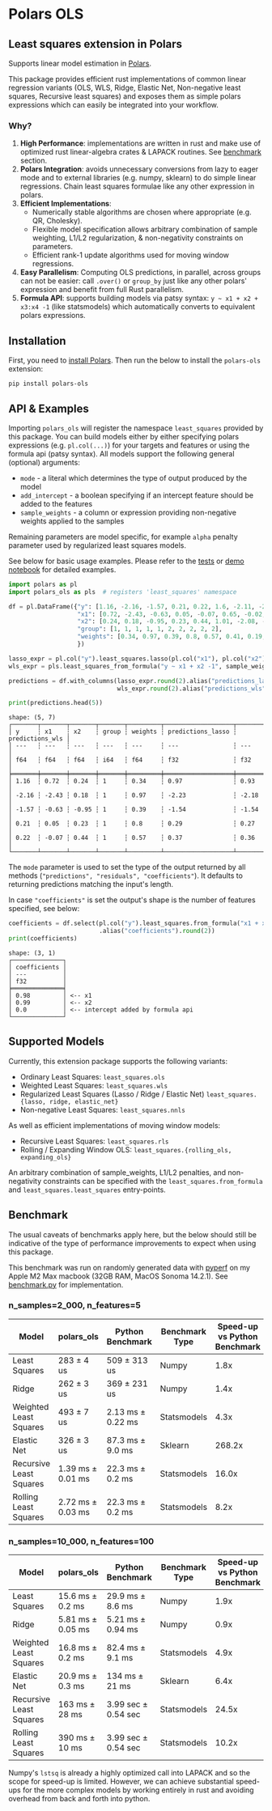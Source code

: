 # Polars OLS
## Least squares extension in Polars

Supports linear model estimation in [Polars](https://www.pola.rs/).

This package provides efficient rust implementations of common linear
regression variants (OLS, WLS, Ridge, Elastic Net, Non-negative least squares, Recursive least squares) and exposes
them as simple polars expressions which can easily be integrated into your workflow.

### Why?

1. **High Performance**: implementations are written in rust and make use of optimized rust linear-algebra crates & LAPACK routines. See [benchmark](#benchmark) section.
2. **Polars Integration**: avoids unnecessary conversions from lazy to eager mode and to external libraries (e.g. numpy, sklearn) to do simple linear regressions.
Chain least squares formulae like any other expression in polars.
3. **Efficient Implementations**:
   - Numerically stable algorithms are chosen where appropriate (e.g. QR, Cholesky).
   - Flexible model specification allows arbitrary combination of sample weighting, L1/L2 regularization, & non-negativity constraints on parameters.
   - Efficient rank-1 update algorithms used for moving window regressions.
4. **Easy Parallelism**: Computing OLS predictions, in parallel, across groups can not be easier: call `.over()` or `group_by` just like any other polars' expression and benefit from full Rust parallelism.
5. **Formula API**: supports building models via patsy syntax: `y ~ x1 + x2 + x3:x4 -1` (like statsmodels) which automatically converts to equivalent polars expressions.

Installation
------------

First, you need to [install Polars](https://pola-rs.github.io/polars/user-guide/installation/). Then run the below to install the `polars-ols` extension:
```console
pip install polars-ols
```

API & Examples
------------

Importing `polars_ols` will register the namespace `least_squares` provided by this package.
You can build models either by either specifying polars expressions (e.g. `pl.col(...)`) for your targets and features or using
the formula api (patsy syntax). All models support the following general (optional) arguments:
- `mode` - a literal which determines the type of output produced by the model
- `add_intercept` - a boolean specifying if an intercept feature should be added to the features
- `sample_weights` - a column or expression providing non-negative weights applied to the samples

Remaining parameters are model specific, for example `alpha` penalty parameter used by regularized least squares models.

See below for basic usage examples.
Please refer to the [tests](./tests/test_ols.py) or [demo notebook](./notebooks/polars_ols_demo.ipynb) for detailed examples.

```python
import polars as pl
import polars_ols as pls  # registers 'least_squares' namespace

df = pl.DataFrame({"y": [1.16, -2.16, -1.57, 0.21, 0.22, 1.6, -2.11, -2.92, -0.86, 0.47],
                   "x1": [0.72, -2.43, -0.63, 0.05, -0.07, 0.65, -0.02, -1.64, -0.92, -0.27],
                   "x2": [0.24, 0.18, -0.95, 0.23, 0.44, 1.01, -2.08, -1.36, 0.01, 0.75],
                   "group": [1, 1, 1, 1, 1, 2, 2, 2, 2, 2],
                   "weights": [0.34, 0.97, 0.39, 0.8, 0.57, 0.41, 0.19, 0.87, 0.06, 0.34],
                   })

lasso_expr = pl.col("y").least_squares.lasso(pl.col("x1"), pl.col("x2"), alpha=0.0001, add_intercept=True).over("group")
wls_expr = pls.least_squares_from_formula("y ~ x1 + x2 -1", sample_weights=pl.col("weights"))

predictions = df.with_columns(lasso_expr.round(2).alias("predictions_lasso"),
                              wls_expr.round(2).alias("predictions_wls"))

print(predictions.head(5))
```
```
shape: (5, 7)
┌───────┬───────┬───────┬───────┬─────────┬───────────────────┬─────────────────┐
│ y     ┆ x1    ┆ x2    ┆ group ┆ weights ┆ predictions_lasso ┆ predictions_wls │
│ ---   ┆ ---   ┆ ---   ┆ ---   ┆ ---     ┆ ---               ┆ ---             │
│ f64   ┆ f64   ┆ f64   ┆ i64   ┆ f64     ┆ f32               ┆ f32             │
╞═══════╪═══════╪═══════╪═══════╪═════════╪═══════════════════╪═════════════════╡
│ 1.16  ┆ 0.72  ┆ 0.24  ┆ 1     ┆ 0.34    ┆ 0.97              ┆ 0.93            │
│ -2.16 ┆ -2.43 ┆ 0.18  ┆ 1     ┆ 0.97    ┆ -2.23             ┆ -2.18           │
│ -1.57 ┆ -0.63 ┆ -0.95 ┆ 1     ┆ 0.39    ┆ -1.54             ┆ -1.54           │
│ 0.21  ┆ 0.05  ┆ 0.23  ┆ 1     ┆ 0.8     ┆ 0.29              ┆ 0.27            │
│ 0.22  ┆ -0.07 ┆ 0.44  ┆ 1     ┆ 0.57    ┆ 0.37              ┆ 0.36            │
└───────┴───────┴───────┴───────┴─────────┴───────────────────┴─────────────────┘
```

The `mode` parameter is used to set the type of the output returned by all methods (`"predictions", "residuals", "coefficients"`).
It defaults to returning predictions matching the input's length.

In case `"coefficients"` is set the output's shape is the number of features specified, see below:

```python
coefficients = df.select(pl.col("y").least_squares.from_formula("x1 + x2", mode="coefficients")
                         .alias("coefficients").round(2))
print(coefficients)
```
```
shape: (3, 1)
┌──────────────┐
│ coefficients │
│ ---          │
│ f32          │
╞══════════════╡
│ 0.98         │ <-- x1
│ 0.99         │ <-- x2
│ 0.0          │ <-- intercept added by formula api
└──────────────┘
```

Supported Models
------------

Currently, this extension package supports the following variants:
- Ordinary Least Squares: ```least_squares.ols```
- Weighted Least Squares: ```least_squares.wls```
- Regularized Least Squares (Lasso / Ridge / Elastic Net) ```least_squares.{lasso, ridge, elastic_net}```
- Non-negative Least Squares: ```least_squares.nnls```

As well as efficient implementations of moving window models:
- Recursive Least Squares: ```least_squares.rls```
- Rolling / Expanding Window OLS: ```least_squares.{rolling_ols, expanding_ols}```

An arbitrary combination of sample_weights, L1/L2 penalties, and non-negativity constraints can be specified with
the ```least_squares.from_formula``` and ```least_squares.least_squares``` entry-points.

Benchmark
------------
The usual caveats of benchmarks apply here, but the below should still be indicative of the
type of performance improvements to expect when using this package.

This benchmark was run on randomly generated data with [pyperf](https://github.com/psf/pyperf) on my Apple M2 Max macbook
(32GB RAM, MacOS Sonoma 14.2.1). See [benchmark.py](./tests/benchmark.py) for implementation.

<a id="bennchmark"></a>

### n_samples=2_000, n_features=5

| Model                   | polars_ols       | Python Benchmark  | Benchmark Type | Speed-up vs Python Benchmark |
|-------------------------|------------------|-------------------|----------------|------------------------------|
| Least Squares           | 283 ± 4 us       | 509 ± 313 us      | Numpy          | 1.8x                         |
| Ridge                   | 262 ± 3 us       | 369 ± 231 us      | Numpy          | 1.4x                         |
| Weighted Least Squares  | 493 ± 7 us       | 2.13 ms ± 0.22 ms | Statsmodels    | 4.3x                         |
| Elastic Net             | 326 ± 3 us       | 87.3 ms ± 9.0 ms  | Sklearn        | 268.2x                       |
| Recursive Least Squares | 1.39 ms ± 0.01 ms| 22.3 ms ± 0.2 ms  | Statsmodels    | 16.0x                        |
| Rolling Least Squares   | 2.72 ms ± 0.03 ms| 22.3 ms ± 0.2 ms  | Statsmodels    | 8.2x                         |

### n_samples=10_000, n_features=100
| Model                   | polars_ols       | Python Benchmark  | Benchmark Type | Speed-up vs Python Benchmark |
|-------------------------|------------------|-------------------|----------------|------------------------------|
| Least Squares           | 15.6 ms ± 0.2 ms| 29.9 ms ± 8.6 ms  | Numpy          | 1.9x                         |
| Ridge                   | 5.81 ms ± 0.05 ms| 5.21 ms ± 0.94 ms | Numpy          | 0.9x                         |
| Weighted Least Squares  | 16.8 ms ± 0.2 ms| 82.4 ms ± 9.1 ms  | Statsmodels    | 4.9x                         |
| Elastic Net             | 20.9 ms ± 0.3 ms| 134 ms ± 21 ms    | Sklearn        | 6.4x                         |
| Recursive Least Squares | 163 ms ± 28 ms  | 3.99 sec ± 0.54 sec | Statsmodels    | 24.5x                        |
| Rolling Least Squares   | 390 ms ± 10 ms  | 3.99 sec ± 0.54 sec | Statsmodels    | 10.2x                        |

Numpy's `lstsq` is already a highly optimized call into LAPACK and so the scope for speed-up is limited.
However, we can achieve substantial speed-ups for the more complex models by working entirely in rust
and avoiding overhead from back and forth into python. 
